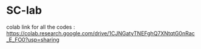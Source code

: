 # SC-lab

colab link for all the codes : https://colab.research.google.com/drive/1CJNGatyTNEFghQ7XNtqtG0nRac_E_FO0?usp=sharing
